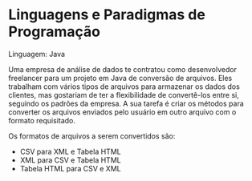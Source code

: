 # Linguagens e Paradigmas de Programação
Linguagem: Java

Uma empresa de análise de dados te contratou como desenvolvedor freelancer para um projeto em Java de conversão de arquivos. Eles trabalham com vários tipos de arquivos para armazenar os dados dos clientes, mas gostariam de ter a flexibilidade de convertê-los entre si, seguindo os padrões da empresa.
A sua tarefa é criar os métodos para converter os arquivos enviados pelo usuário em outro arquivo com o formato requisitado. 

Os formatos de arquivos a serem convertidos são:
+ CSV para XML e Tabela HTML
+ XML para CSV e Tabela HTML
+ Tabela HTML para CSV e XML
